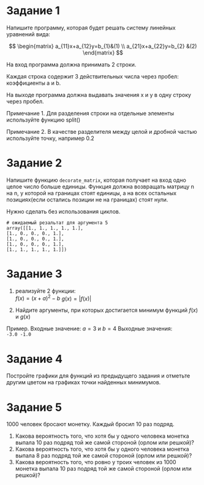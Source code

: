 # Задание 1
Напишите программу, которая будет решать систему линейных уравнений вида:  

$$
\begin{matrix} a_{11}x+a_{12}y=b_{1}&(1) \\ a_{21}x+a_{22}y=b_{2} &(2) \end{matrix}
$$  

На вход программа должна принимать 2 строки.  

Каждая строка содержит 3 действительных числа через пробел: коэффициенты a и b.  

На выходе программа должна выдавать значения x и y в одну строку через пробел.  

Примечание 1. Для разделения строки на отдельные элементы используйте функцию split()  

Примечание 2. В качестве разделителя между целой и дробной частью используйте точку, например 0.2  

# Задание 2  
Напишите функцию `decorate_matrix`, которая получает на вход одно целое число больше единицы. Функция должна возвращать матрицу n на n, у которой на границах стоят единицы, а на всех остальных позициях(если остались позиции не на границах) стоят нули.  

Нужно сделать без использования  циклов.  

```
# ожидаемый резальтат для аргумента 5
array([[1., 1., 1., 1., 1.],
[1., 0., 0., 0., 1.],
[1., 0., 0., 0., 1.],
[1., 0., 0., 0., 1.],
[1., 1., 1., 1., 1.]])
```  

# Задание 3
1. реализуйте 2 функции:  
$f(x) = (x+a)^2 - b$ 
$g(x) = |f(x)|$  

2. Найдите аргументы, при которых достигается минимум функций $f(x)$ и $g(x)$  

Пример. 
Входные значение: $a=3$ и $b=4$
Выходные значения:  
`-3.0 -1.0`  

# Задание 4
Постройте графики для функций из предыдущего задания и отметьте другим цветом на графиках точки найденных минимумов.  

# Задание 5
1000 человек бросают монетку. Каждый бросил 10 раз подряд.

 1. Какова вероятность того, что хотя бы у одного человека монетка выпала 10 раз подряд той же самой стороной (орлом или решкой)? 
 2. Какова вероятность того, что хотя бы у одного человека монетка выпала 8 раз подряд той же самой стороной (орлом или решкой)? 
 3. Какова вероятность того, что ровно у троих человек из 1000 монетка выпала 10 раз подряд той же самой стороной (орлом или решкой)?

 